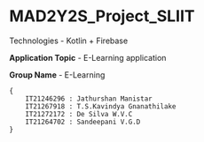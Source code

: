 # MAD2Y2S_Project_SLIIT 

Technologies - Kotlin + Firebase

**Application Topic** - E-Learning application

**Group Name** - E-Learning

```
{
    IT21246296 : Jathurshan Manistar
    IT21267918 : T.S.Kavindya Gnanathilake
    IT21272172 : De Silva W.V.C
    IT21264702 : Sandeepani V.G.D
}
```
